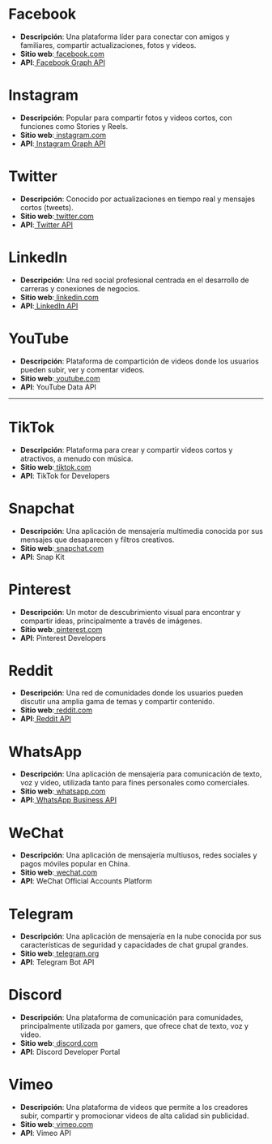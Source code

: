 # Facebook
- **Descripción**: Una plataforma líder para conectar con amigos y familiares, compartir actualizaciones, fotos y videos.
- **Sitio web**:[ facebook.com](https://www.facebook.com)
- **API**:[ Facebook Graph API](https://developers.facebook.com/docs/graph-api)

# Instagram
- **Descripción**: Popular para compartir fotos y videos cortos, con funciones como Stories y Reels.
- **Sitio web**:[ instagram.com](https://www.instagram.com)
- **API**:[ Instagram Graph API](https://developers.facebook.com/docs/instagram-api)

# Twitter
- **Descripción**: Conocido por actualizaciones en tiempo real y mensajes cortos (tweets).
- **Sitio web**:[ twitter.com](https://www.twitter.com)
- **API**:[ Twitter API](https://developer.twitter.com/en/docs)

# LinkedIn
- **Descripción**: Una red social profesional centrada en el desarrollo de carreras y conexiones de negocios.
- **Sitio web**:[ linkedin.com](https://www.linkedin.com)
- **API**:[ LinkedIn API](https://docs.microsoft.com/en-us/linkedin/)

# YouTube
- **Descripción**: Plataforma de compartición de videos donde los usuarios pueden subir, ver y comentar videos.
- **Sitio web**:[ youtube.com](https://www.youtube.com)
- **API**: YouTube Data API

---------------------------

# TikTok
- **Descripción**: Plataforma para crear y compartir videos cortos y atractivos, a menudo con música.
- **Sitio web**:[ tiktok.com](https://www.tiktok.com)
- **API**: TikTok for Developers

# Snapchat
- **Descripción**: Una aplicación de mensajería multimedia conocida por sus mensajes que desaparecen y filtros creativos.
- **Sitio web**:[ snapchat.com](https://www.snapchat.com)
- **API**: Snap Kit

# Pinterest
- **Descripción**: Un motor de descubrimiento visual para encontrar y compartir ideas, principalmente a través de imágenes.
- **Sitio web**:[ pinterest.com](https://www.pinterest.com)
- **API**: Pinterest Developers

# Reddit
- **Descripción**: Una red de comunidades donde los usuarios pueden discutir una amplia gama de temas y compartir contenido.
- **Sitio web**:[ reddit.com](https://www.reddit.com)
- **API**:[ Reddit API](https://www.reddit.com/dev/api)

# WhatsApp
- **Descripción**: Una aplicación de mensajería para comunicación de texto, voz y video, utilizada tanto para fines personales como comerciales.
- **Sitio web**:[ whatsapp.com](https://www.whatsapp.com)
- **API**:[ WhatsApp Business API](https://developers.facebook.com/docs/whatsapp/)

# WeChat
- **Descripción**: Una aplicación de mensajería multiusos, redes sociales y pagos móviles popular en China.
- **Sitio web**:[ wechat.com](https://www.wechat.com)
- **API**: WeChat Official Accounts Platform

# Telegram
- **Descripción**: Una aplicación de mensajería en la nube conocida por sus características de seguridad y capacidades de chat grupal grandes.
- **Sitio web**:[ telegram.org](https://www.telegram.org)
- **API**: Telegram Bot API

# Discord
- **Descripción**: Una plataforma de comunicación para comunidades, principalmente utilizada por gamers, que ofrece chat de texto, voz y video.
- **Sitio web**:[ discord.com](https://www.discord.com)
- **API**: Discord Developer Portal

# Vimeo
- **Descripción**: Una plataforma de videos que permite a los creadores subir, compartir y promocionar videos de alta calidad sin publicidad.
- **Sitio web**:[ vimeo.com](https://www.vimeo.com)
- **API**: Vimeo API